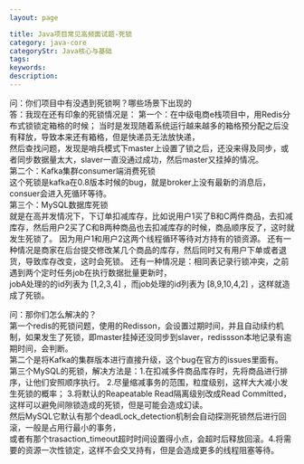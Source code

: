```yaml
---
layout: page

title: Java项目常见高频面试题-死锁
category: java-core
categoryStr: Java核心与基础
tags:
keywords:
description:
---
```


问：你们项目中有没遇到死锁啊？哪些场景下出现的  
答：我现在还有印象的死锁情况是： 
第一个：在中级电商e栈项目中，用Redis分布式锁锁定箱格的时候； 
当时是发现随着系统运行越来越多的箱格预分配之后没有释放，导致本来还有箱格，但是快递员无法放快递，  
然后查找问题，发现是哨兵模式下master上设置了锁之后，还没来得及同步，或者同步数据量太大，slaver一直没通过成功，然后master又挂掉的情况。  
第二个：Kafka集群consumer端消费死锁  
这个死锁是kafka在0.8版本时候的bug，就是broker上没有最新的消息后，consuer会进入死循环等待。  
第三个：MySQL数据库死锁  
就是在高并发情况下，下订单扣减库存，比如说用户1买了B和C两件商品，去扣减库存，然后用户2买了C和B两种商品也去扣减库存的时候，商品顺序反了，这时就发生死锁了。 因为用户1和用户2这两个线程循环等待对方持有的锁资源。
还有一种情况是商家在后台提交修改某几个商品的库存，然后同时又有用户下单或者退货，导致库存改变，这时会死锁。 
还有一种情况是：相同表记录行锁冲突，之前遇到两个定时任务job在执行数据批量更新时，    
jobA处理的的id列表为 [1,2,3,4] ，而job处理的id列表为 [8,9,10,4,2] ，这样就造成了死锁。  

问：那你们怎么解决的？  
第一个redis的死锁问题，使用的Redisson，会设置过期时间，并且自动续约机制，如果发生了死锁，即master挂掉还没同步到slaver，redissson本地记录有逾期时间，会判断。  
第二个是将Kafka的集群版本进行直接升级，这个bug在官方的issues里面有。  
第三个MySQL的死锁，解决方法是：1.在扣减多件商品库存时，先将商品进行排序，让他们安照顺序执行。
2.尽量缩减事务的范围，粒度级别，这样大大减小发生死锁的概率；
3.将默认的Reapeatable Read隔离级别改成Read Committed，这样可以避免间隙锁造成的死锁，但是可能会造成幻读。  
然后MySQL它默认有那个deadLock_detection机制会自动探测死锁然后进行回滚，一般是占用行最小的事务，  
或者有那个trasaction_timeout超时时间设置得小点，会超时后释放回滚。4.将需要的资源一次性锁定，这样不会交叉持有，但是会造成更多的线程阻塞等待。 



